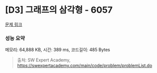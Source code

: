 # [D3] 그래프의 삼각형 - 6057 

[문제 링크](https://swexpertacademy.com/main/code/problem/problemDetail.do?contestProbId=AWbHcWd6AFcDFAV0) 

### 성능 요약

메모리: 64,888 KB, 시간: 389 ms, 코드길이: 485 Bytes



> 출처: SW Expert Academy, https://swexpertacademy.com/main/code/problem/problemList.do